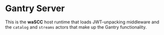 # Gantry Server

This is the **waSCC** host runtime that loads JWT-unpacking middleware and the `catalog` and `streams` actors that make up the Gantry functionality.
